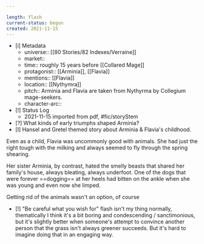 ```yaml
---

length: flash
current-status: begun
created: 2021-11-15
---
```


- [i] Metadata
	- universe:: [[80 Stories/82 Indexes/Verraine]]
	- market::
	- time:: roughly 15 years before [[Collared Mage]]
	- protagonist:: [[Arminia]], [[Flavia]]
	- mentions:: [[Flavia]]
	- location:: [[Nythymra]]
	- pitch:: Arminia and Flavia are taken from Nythyrma by Collegium mage-seekers.
	- character-arc::
- [!] Status Log
	- 2021-11-15 imported from pdf, #fic/storyStem 
- [?] What kinds of early triumphs shaped Arminia? 
- [I] Hansel and Gretel themed story about Arminia & Flavia's childhood.

Even as a child, Flavia was uncommonly good with animals. She had just the right tough with the milking and always seemed to fly through the spring shearing. 

Her sister Arminia, by contrast, hated the smelly beasts that shared her family's house, always bleating, always underfoot. One of the dogs that were forever ==dogging== at her heels had bitten on the ankle when she was young and even now she limped. 

Getting rid of the animals wasn't an option, of course

- [!] "Be careful what you wish for" flash isn't my thing normally, thematically I think it's a bit boring and condescending / sanctimonious, but it's slightly better when someone's attempt to convince another person that the grass isn't always greener succeeds. But it's hard to imagine doing that in an engaging way.
